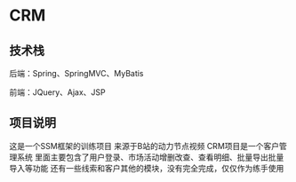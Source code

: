 # CRM
## 技术栈
后端：Spring、SpringMVC、MyBatis 

前端：JQuery、Ajax、JSP
## 项目说明
这是一个SSM框架的训练项目
来源于B站的动力节点视频
CRM项目是一个客户管理系统
里面主要包含了用户登录、市场活动增删改查、查看明细、批量导出批量导入等功能
还有一些线索和客户其他的模块，没有完全完成，仅仅作为练手使用
